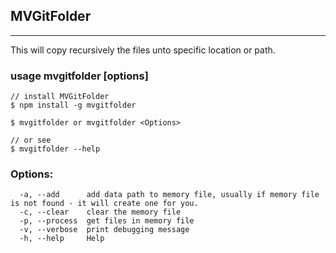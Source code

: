 ## MVGitFolder
---
This will copy recursively the files unto specific location or path.

### usage mvgitfolder [options]
```
// install MVGitFolder
$ npm install -g mvgitfolder

$ mvgitfolder or mvgitfolder <Options>

// or see
$ mvgitfolder --help

```

### Options:
```
  -a, --add      add data path to memory file, usually if memory file is not found - it will create one for you.
  -c, --clear    clear the memory file
  -p, --process  get files in memory file
  -v, --verbose  print debugging message
  -h, --help     Help

```
